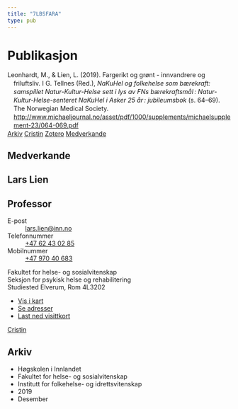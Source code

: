 ```yaml
---
title: "7LBSFARA"
type: pub
---
```

<h1>Publikasjon</h1>
<article id="csl-bib-container-7LBSFARA" class="csl-bib-container">
  <div class="csl-bib-body" style="line-height: 1.35; padding-left: 1em; text-indent:-1em;">
  <div class="csl-entry">Leonhardt, M., &amp; Lien, L. (2019). Fargerikt og gr&#xF8;nt - innvandrere og friluftsliv. I G. Tellnes (Red.), <i>NaKuHel og folkehelse som b&#xE6;rekraft: samspillet Natur-Kultur-Helse sett i lys av FNs b&#xE6;rekraftsm&#xE5;l&#x202F;: Natur-Kultur-Helse-senteret NaKuHel i Asker 25 &#xE5;r&#x202F;: jubileumsbok</i> (s. 64&#x2013;69). The Norwegian Medical Society. <a href="http://www.michaeljournal.no/asset/pdf/1000/supplements/michaelsupplement-23/064-069.pdf">http://www.michaeljournal.no/asset/pdf/1000/supplements/michaelsupplement-23/064-069.pdf</a></div>
</div>
  <div class="csl-bib-buttons">
    <a href="#taxonomy-article-7LBSFARA" class="csl-bib-button">Arkiv</a>
    <a href alt="Cristin URL" class="csl-bib-button">Cristin</a>
    <a href alt="Zotero URL" class="csl-bib-button">Zotero</a>
    <a href="#contributors-article-7LBSFARA" class="csl-bib-button">Medverkande</a>
  </div>
  <div id="csl-bib-meta-container-7LBSFARA"></div>
</article>
<div id="csl-bib-meta-7LBSFARA" class="csl-bib-meta">
  <article id="contributors-article-7LBSFARA" class="contributors-article">
    <h1>Medverkande</h1>
    <div class="personas">
<div class="vrtx-hinn-person-card">
<div class="photo">
<i class="lar la-user-circle missing-person"></i>
</div>
<div class="info">
<hgroup><h1>Lars Lien</h1>
<h2>Professor</h2>
</hgroup><dl>
<dt>E-post</dt>
<dd>
<a href="mailto:lars.lien@inn.no">lars.lien@inn.no</a>
</dd>
<dt>Telefonnummer</dt>
<dd><a href="tel:+4762430285">
+47 62 43 02 85
</a></dd>
<dt>Mobilnummer</dt>
<dd><a href="tel:+4797040683">
+47 970 40 683
</a></dd>
</dl>
<p>
Fakultet for helse- og sosialvitenskap<br>
Seksjon for psykisk helse og rehabilitering<br>
Studiested Elverum,
Rom 4L3202
</p>
<ul class="vrtx-hinn-links">
<li><a href="https://www.google.com/maps?q=60.88177,11.53669">Vis i kart</a></li>
<li><a href="https://www.inn.no/finn-en-ansatt/lars-lien.html#vrtx-hinn-addresses">Se adresser</a></li>
<li><a href="https://www.inn.no/finn-en-ansatt/lars-lien.html?vrtx=vcf">Last ned visittkort</a></li>
</ul>
</div>
</div>
<a href="https://app.cristin.no/persons/show.jsf?id=14287" alt="Cristin URL" class="personas-cristin">Cristin</a>
</div>
  </article>
  <article id="taxonomy-article-7LBSFARA" class="taxonomy-article">
    <h1>Arkiv</h1>
    <ul>
      <li>Høgskolen i Innlandet</li>
      <li>Fakultet for helse- og sosialvitenskap</li>
      <li>Institutt for folkehelse- og idrettsvitenskap</li>
      <li>2019</li>
      <li>Desember</li>
    </ul>
  </article>
</div>
